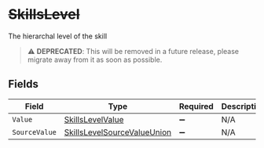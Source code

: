 # ~~SkillsLevel~~

The hierarchal level of the skill

> :warning: **DEPRECATED**: This will be removed in a future release, please migrate away from it as soon as possible.


## Fields

| Field                                                                                 | Type                                                                                  | Required                                                                              | Description                                                                           |
| ------------------------------------------------------------------------------------- | ------------------------------------------------------------------------------------- | ------------------------------------------------------------------------------------- | ------------------------------------------------------------------------------------- |
| `Value`                                                                               | [SkillsLevelValue](../../Models/Components/SkillsLevelValue.md)                       | :heavy_minus_sign:                                                                    | N/A                                                                                   |
| `SourceValue`                                                                         | [SkillsLevelSourceValueUnion](../../Models/Components/SkillsLevelSourceValueUnion.md) | :heavy_minus_sign:                                                                    | N/A                                                                                   |